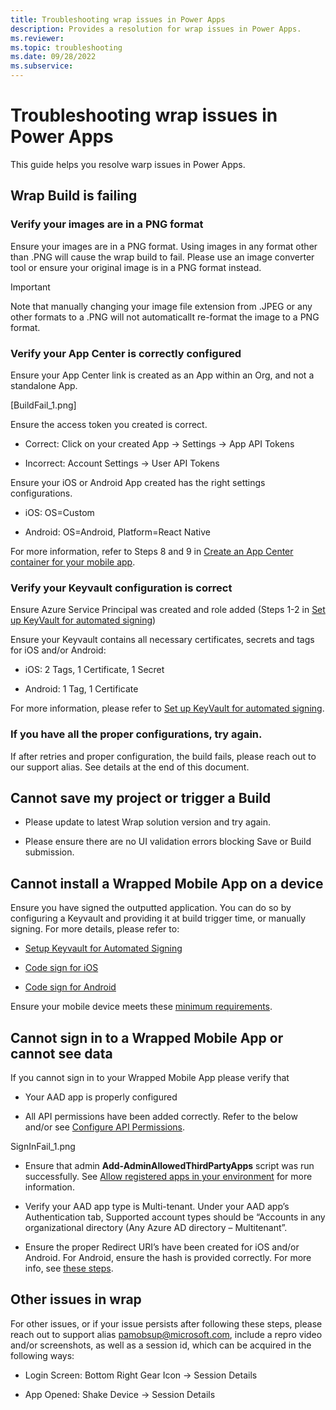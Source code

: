 ```yaml
---
title: Troubleshooting wrap issues in Power Apps
description: Provides a resolution for wrap issues in Power Apps.
ms.reviewer: 
ms.topic: troubleshooting
ms.date: 09/28/2022
ms.subservice: 
---
```

# Troubleshooting wrap issues in Power Apps

This guide helps you resolve warp issues in Power Apps.

## Wrap Build is failing

### Verify your images are in a PNG format 

Ensure your images are in a PNG format. Using images in any format other than .PNG will cause the wrap build to fail. Please use an image converter tool or ensure your original image is in a PNG format instead. 

> [!IMPORTANT]
> Note that manually changing your image file extension from .JPEG or any other formats to a .PNG will not automaticallt re-format the image to a PNG format.


### Verify your App Center is correctly configured 
Ensure your App Center link is created as an App within an Org, and not a standalone App. 

[BuildFail_1.png] 


Ensure the access token you created is correct. 

- Correct: Click on your created App -> Settings -> App API Tokens 

- Incorrect: Account Settings -> User API Tokens 

Ensure your iOS or Android App created has the right settings configurations. 

- iOS: OS=Custom 

- Android: OS=Android, Platform=React Native 

 
For more information, refer to Steps 8 and 9 in [Create an App Center container for your mobile app](https://docs.microsoft.com/en-us/power-apps/maker/common/wrap/how-to#create-an-app-center-container-for-your-mobile-app).

### Verify your Keyvault configuration is correct 
Ensure Azure Service Principal was created and role added (Steps 1-2 in [Set up KeyVault for automated signing](https://docs.microsoft.com/en-us/power-apps/maker/common/wrap/how-to#set-up-keyvault-for-automated-signing)) 

Ensure your Keyvault contains all necessary certificates, secrets and tags for iOS and/or Android: 

- iOS: 2 Tags, 1 Certificate, 1 Secret  

- Android: 1 Tag, 1 Certificate 

For more information, please refer to [Set up KeyVault for automated signing](https://docs.microsoft.com/en-us/power-apps/maker/common/wrap/how-to#set-up-keyvault-for-automated-signing). 

### If you have all the proper configurations, try again. 
If after retries and proper configuration, the build fails, please reach out to our support alias. See details at the end of this document. 

## Cannot save my project or trigger a Build 
- Please update to latest Wrap solution version and try again. 

- Please ensure there are no UI validation errors blocking Save or Build submission. 

## Cannot install a Wrapped Mobile App on a device 
Ensure you have signed the outputted application. You can do so by configuring a Keyvault and providing it at build trigger time, or manually signing. For more details, please refer to: 

- [Setup Keyvault for Automated Signing](https://docs.microsoft.com/en-us/power-apps/maker/common/wrap/how-to#set-up-keyvault-for-automated-signing)

- [Code sign for iOS](https://docs.microsoft.com/en-us/power-apps/maker/common/wrap/code-sign-ios)

- [Code sign for Android](https://docs.microsoft.com/en-us/power-apps/maker/common/wrap/code-sign-android) 

Ensure your mobile device meets these [minimum requirements](https://docs.microsoft.com/en-us/power-apps/maker/common/wrap/overview#software-and-device-requirements). 


## Cannot sign in to a Wrapped Mobile App or cannot see data  

If you cannot sign in to your Wrapped Mobile App please verify that 

- Your AAD app is properly configured 

- All API permissions have been added correctly. Refer to the below and/or see [Configure API Permissions](https://docs.microsoft.com/en-us/power-apps/maker/common/wrap/how-to#configure-api-permissions). 


SignInFail_1.png 


- Ensure that admin **Add-AdminAllowedThirdPartyApps** script was run successfully. See [Allow registered apps in your environment](https://docs.microsoft.com/en-us/power-apps/maker/common/wrap/how-to#allow-registered-apps-in-your-environment) for more information. 

 

- Verify your AAD app type is Multi-tenant. Under your AAD app’s Authentication tab, Supported account types should be “Accounts in any organizational directory (Any Azure AD directory – Multitenant”. 

- Ensure the proper Redirect URI’s have been created for iOS and/or Android. For Android, ensure the hash is provided correctly. For more info, see [these steps](https://docs.microsoft.com/en-us/power-apps/maker/common/wrap/how-to#redirect-uri-format). 

 

 
## Other issues in wrap

For other issues, or if your issue persists after following these steps, please reach out to support alias pamobsup@microsoft.com, include a repro video and/or screenshots, as well as a session id, which can be acquired in the following ways: 



- Login Screen: Bottom Right Gear Icon -> Session Details 

- App Opened:  Shake Device -> Session Details 
